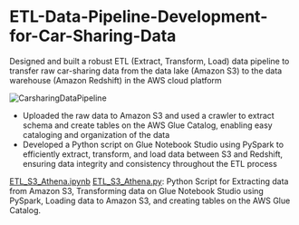 # ETL-Data-Pipeline-Development-for-Car-Sharing-Data
Designed and built a robust ETL (Extract, Transform, Load) data pipeline to transfer raw car-sharing data from the data lake (Amazon S3) to the data warehouse (Amazon Redshift) in the AWS cloud platform

![CarsharingDataPipeline](https://github.com/bmbenz/ETL-Data-Pipeline-Development-for-Car-Sharing-Data/assets/93178744/73ee83c8-6c55-4d4c-b2f9-fad764b6084f)

- Uploaded the raw data to Amazon S3 and used a crawler to extract schema and create tables on the AWS Glue Catalog, enabling easy cataloging and organization of the data
- Developed a Python script on Glue Notebook Studio using PySpark to efficiently extract, transform, and load data between S3 and Redshift, ensuring data integrity and consistency throughout the ETL process

[ETL_S3_Athena.ipynb](https://github.com/bmbenz/ETL-Data-Pipeline-Development-for-Car-Sharing-Data/blob/0161aecde25ac0ac985b351af0e7da90f5bdda30/ETL_S3_Athena.ipynb) [ETL_S3_Athena.py](https://github.com/bmbenz/ETL-Data-Pipeline-Development-for-Car-Sharing-Data/blob/1f34fb7c77a5ce07bbcd92febfd7bd53b6856a79/ETL_S3_Athena.py): Python Script for Extracting data from Amazon S3, Transforming data on Glue Notebook Studio using PySpark, Loading data to Amazon S3, and creating tables on the AWS Glue Catalog.
